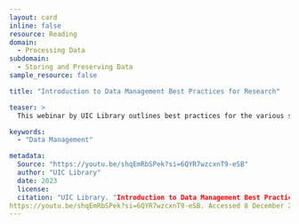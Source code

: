 ```yaml
---
layout: card
inline: false
resource: Reading
domain:
  - Processing Data
subdomain:
  - Storing and Preserving Data
sample_resource: false

title: "Introduction to Data Management Best Practices for Research"

teaser: >
  This webinar by UIC Library outlines best practices for the various steps of data management to help ease the research process as well as ensure sharing compliance. 

keywords:
  - "Data Management"

metadata:
  Source: "https://youtu.be/shqEmRbSPek?si=6QYR7wzcxnT9-eSB"
  author: "UIC Library"
  date: 2023
  license: 
  citation: "UIC Library. "Introduction to Data Management Best Practices for Research." 2023.
https://youtu.be/shqEmRbSPek?si=6QYR7wzcxnT9-eSB. Accessed 8 December 2024."
---
```

